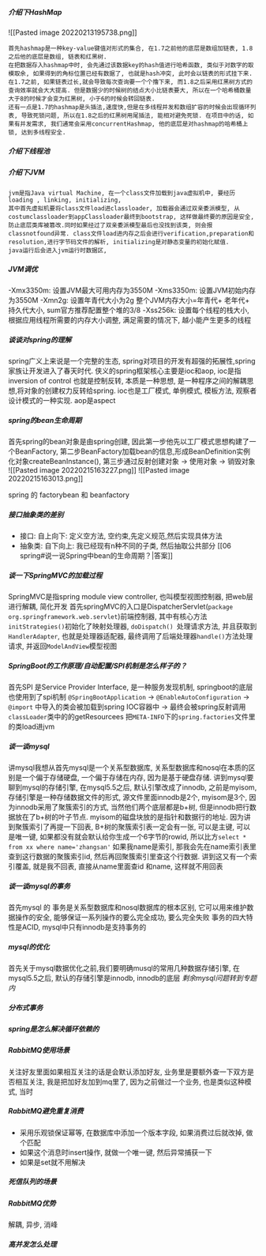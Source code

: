 ##### 介绍下HashMap
![[Pasted image 20220213195738.png]]
	
	首先hashmap是一种key-value键值对形式的集合, 在1.7之前他的底层是数组加链表, 1.8之后他的底层是数组, 链表和红黑树. 
	在把数据存入hashmap中时, 会先通过该数据key的hash值进行哈希函数, 类似于对数字的取模取余, 如果得到的角标位置已经有数据了, 也就是hash冲突, 此时会以链表的形式挂下来.
	在1.7之前, 如果链表过长,就会导致每次查询要一个个撸下来, 而1.8之后采用红黑树方式的查询效率就会大大提高. 但是数据少的时候树的结点大小比链表要大, 所以在一个哈希桶数量大于8的时候才会变为红黑树, 小于6的时候会转回链表. 
	还有一点是1.7的hashmap是头插法,速度快,但是在多线程并发和数组扩容的时候会出现循环列表, 导致死锁问题, 所以在1.8之后的红黑树用尾插法, 能相对避免死锁. 在项目中的话, 如果有并发需求, 我们通常会采用concurrentHashmap, 他的底层是对hashmap的哈希桶上锁, 达到多线程安全.
	
##### 介绍下线程池


##### 介绍下JVM

	jvm是指Java virtual Machine, 在一个class文件加载到java虚拟机中, 要经历loading , linking, initializing, 
	其中首先虚拟机要将class文件load进classloader, 加载器会通过双亲委派模型, 从costumclassloader到appClassloader最终到bootstrap, 这样做最终要的原因是安全, 防止底层类库被篡改.同时如果经过了双亲委派模型最后也没找到该类, 则会报classnotfound异常. class文件load进内存之后会进行verification,preparation和resolution,进行字节码文件的解析, initializing是对静态变量的初始化赋值.
	java运行后会进入jvm运行时数据区, 

##### JVM调优
-Xmx3350m: 设置JVM最大可用内存为3550M
-Xms3350m: 设置JVM初始内存为3550M
-Xmn2g: 设置年青代大小为2g 整个JVM内存大小=年青代+ 老年代+ 持久代大小, sum官方推荐配置整个堆的3/8
-Xss256k: 设置每个线程的栈大小, 根据应用线程所需要的内存大小调整, 满足需要的情况下, 越小能产生更多的线程

##### 谈谈对spring的理解
spring广义上来说是一个完整的生态, spring对项目的开发有超强的拓展性,spring家族让开发进入了春天时代. 侠义的spring框架核心主要是ioc和aop, ioc是指inversion of control 也就是控制反转, 本质是一种思想, 是一种程序之间的解耦思想,将对象的创建权力反转给spring. ioc也是工厂模式, 单例模式, 模板方法, 观察者设计模式的一种实现. 
aop是aspect 

##### spring的bean生命周期
首先spring的bean对象是由spring创建, 
因此第一步他先以工厂模式思想构建了一个BeanFactory,
第二步BeanFactory加载bean的信息,形成BeanDefinition实例化对象createBeanInstance(),
第三步通过反射创建对象 -> 使用对象 -> 销毁对象
![[Pasted image 20220215163227.png]]
![[Pasted image 20220215163013.png]]

spring 的 factorybean 和 beanfactory

##### 接口抽象类的差别
- 接口: 自上向下: 定义空方法, 空约束,先定义规范,然后实现具体方法
- 抽象类: 自下向上: 我已经现有n种不同的子类, 然后抽取公共部分
[[06 spring#说一说Spring中bean的生命周期？|答案]]

##### 谈一下SpringMVC的加载过程
SpringMVC是指spring module view controller, 也叫模型视图控制器, 把web层进行解耦, 简化开发
首先springMVC的入口是DispatcherServlet(`package org.springframework.web.servlet`)前端控制器, 其中有核心方法`initStrategies()`初始化了映射处理器, `doDispatch() `处理请求方法, 并且获取到`HandlerAdapter`, 也就是处理器适配器, 最终调用了后端处理器`handle()`方法处理请求, 并返回`ModelAndView`模型视图

##### SpringBoot的工作原理/自动配置/SPI机制是怎么样子的？
首先SPI 是Service Provider Interface, 是一种服务发现机制, springboot的底层也使用到了spi机制
`@SpringBootApplication`  -> `@EnableAutoConfiguration` -> `@import` 中导入的类会被加载到spring IOC容器中 ->  最终会被spring反射调用`classLoader`类中的的getResourcees 把`META-INFO`下的`spring.factories`文件里的类load进jvm


##### 谈一谈mysql
讲mysql我想从首先mysql是一个关系型数据库, 关系型数据库和nosql在本质的区别是一个偏于存储硬盘, 一个偏于存储在内存, 因为是基于硬盘存储.
讲到mysql要聊到mysql的存储引擎, 在mysql5.5之后, 默认引擎改成了innodb, 之前是myisom, 存储引擎是一种存储数据文件的形式, 源文件里面innodb是2个, myisom是3个, 因为innodb采用了聚簇索引的方式, 当然他们两个底层都是b+树, 但是innodb把行数据放在了b+树的叶子节点. myisom的磁盘块放的是指针和数据行的地址. 
因为讲到聚簇索引了再提一下回表, B+树的聚簇索引表一定会有一张, 可以是主键, 可以是唯一键, 如果都没有就会默认给你生成一个6字节的rowid, 所以比方`select * from xx where name='zhangsan'` 如果我name是索引, 那我会先在name索引表里查到这行数据的聚簇索引id, 然后再回聚簇索引里查这个行数据. 讲到这又有一个索引覆盖, 就是我不回表, 直接从name里面查id 和name, 这样就不用回表


##### 谈一谈mysql的事务
首先mysql 的 事务是关系型数据库和nosql数据库的根本区别, 它可以用来维护数据操作的安全, 能够保证一系列操作的要么完全成功, 要么完全失败
事务的四大特性是ACID, mysql中只有innodb是支持事务的

##### mysql的优化
首先关于mysql数据优化之前,我们要明确musql的常用几种数据存储引擎, 在mysql5.5之后, 默认的存储引擎是innodb, innodb的底层
*剩余mysql问题转到专题内*


##### 分布式事务

##### spring是怎么解决循环依赖的

##### RabbitMQ使用场景
关注好友里面如果相互关注的话是会默认添加好友, 业务里是要额外查一下双方是否相互关注, 我是把加好友加到mq里了, 因为之前做过一个业务, 也是类似这种模式, 当时

##### RabbitMQ避免重复消费
- 采用乐观锁保证幂等, 在数据库中添加一个版本字段, 如果消费过后就改掉, 做个匹配
- 如果这个消息时insert操作, 就做一个唯一键, 然后异常捕获一下
- 如果是set就不用解决


##### 死信队列的场景

##### RabbitMQ优势
解耦, 异步, 消峰

##### 高并发怎么处理

